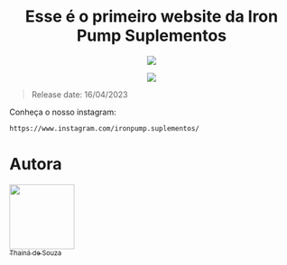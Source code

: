 <h1 align="center">Esse é o primeiro website da Iron Pump Suplementos</h1>

<p align="center">
<img src="https://img.shields.io/badge/STATUS-EM%20DESENVOLVIMENTO-orange"/>
</p>
<p align="center">
  <img src="https://img.shields.io/badge/VERSION-1.2-orange"/>
  </p>

> Release date: 16/04/2023

Conheça o nosso instagram: 
```
https://www.instagram.com/ironpump.suplementos/
```

# Autora 

[<img src="https://avatars.githubusercontent.com/u/22267341?v=4" width=115><br><sub>Thainá de Souza</sub>](https://github.com/ThainazZ)
